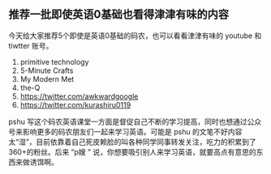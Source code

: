 推荐一批即使英语0基础也看得津津有味的内容
---

今天给大家推荐5个即使是英语0基础的码农，也可以看看津津有味的 youtube 和 tiwtter 账号。

1. primitive technology
2. 5-Minute Crafts
3. My Modern Met
4. the-Q
5. https://twitter.com/awkwardgoogle
6. https://twitter.com/kurashiru0119

pshu 写这个码农英语课堂一方面是督促自己不断的学习提高，同时也想通过公众号来影响更多的码农朋友们一起来学习英语。可能是 pshu 的文笔不好内容太“湿”，目前依靠着自己死皮赖脸的叫各种同学同事转发关注，吃力的积累到了360+的粉丝。后来 “p嫂 ” 说，你想要吸引别人来学习英语，就要高点有意思的东西来做诱饵啊。
<!--stackedit_data:
eyJoaXN0b3J5IjpbMTk0MzYyMDI0LC0xMjIyMjMwMTI5LC0zOT
Q0Mzk4NzAsMjAyOTgxODYzNCwxNTU1MDQ2ODg2LDE3Mjg3NTEz
MDcsLTM5NzE2MzczNV19
-->